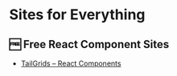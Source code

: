 # Sites for Everything

## 🆓 Free React Component Sites

- [TailGrids – React Components](https://tailgrids.com/react/components)
